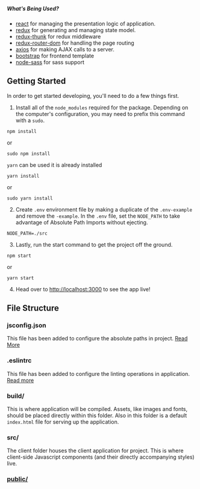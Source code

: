 ##### What's Being Used?

- [react](http://facebook.github.io/react/) for managing the presentation logic of application.
- [redux](http://redux.js.org/) for generating and managing state model.
- [redux-thunk](https://www.npmjs.com/package/redux-thunk) for redux middleware
- [redux-router-dom](https://www.npmjs.com/package/react-router-dom) for handling the page routing
- [axios](https://www.npmjs.com/package/axios) for making AJAX calls to a server.
- [bootstrap](https://www.npmjs.com/package/bootstrap) for frontend template
- [node-sass](https://npmjs.org/package/node-sass) for sass support

## Getting Started

In order to get started developing, you'll need to do a few things first.

1. Install all of the `node_modules` required for the package. Depending on the computer's configuration, you may need to prefix this command with a `sudo`.

```
npm install
```

or

```
sudo npm install
```

`yarn` can be used it is already installed

```
yarn install
```

or

```
sudo yarn install
```

2. Create `.env` environment file by making a duplicate of the `.env-example` and remove the `-example`. In the `.env` file, set the `NODE_PATH` to take advantage of Absolute Path Imports without ejecting.

```
NODE_PATH=./src
```

3. Lastly, run the start command to get the project off the ground.

```
npm start
```

or

```
yarn start
```

4. Head over to [http://localhost:3000](http://localhost:3000) to see the app live!

## File Structure

### jsconfig.json

This file has been added to configure the absolute paths in project.
[Read More](https://create-react-app.dev/docs/importing-a-component/#absolute-imports)

### .eslintrc

This file has been added to configure the linting operations in application.
[Read more](https://youtu.be/bfyI9yl3qfE)

### build/

This is where application will be compiled. Assets, like images and fonts, should be placed directly within this folder. Also in this folder is a default `index.html` file for serving up the application.

### src/

The client folder houses the client application for project. This is where client-side Javascript components (and their directly accompanying styles) live.

### [public/](https://create-react-app.dev/docs/using-the-public-folder/)
